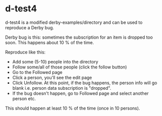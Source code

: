 d-test4
=======

d-test4 is a modified derby-examples/directory and can be used to reproduce a Derby bug.

Derby bug is this: sometimes the subscription for an item is dropped too soon. This happens about 10 % of the time.

Reproduce like this:

- Add some (5-10) people into the directory
- Follow some/all of those people (click the follow button)
- Go to the Followed page
- Click a person, you'll see the edit page
- Click Unfollow. At this point, if the bug happens, the person info will go blank i.e. person data subscription is "dropped".
- If the bug doesn't happen, go to Followed page and select another person etc.

This should happen at least 10 % of the time (once in 10 persons).



